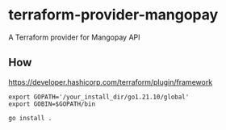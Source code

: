 # terraform-provider-mangopay
A Terraform provider for Mangopay API

## How

https://developer.hashicorp.com/terraform/plugin/framework

```
export GOPATH='/your_install_dir/go1.21.10/global'
export GOBIN=$GOPATH/bin

go install .
```
